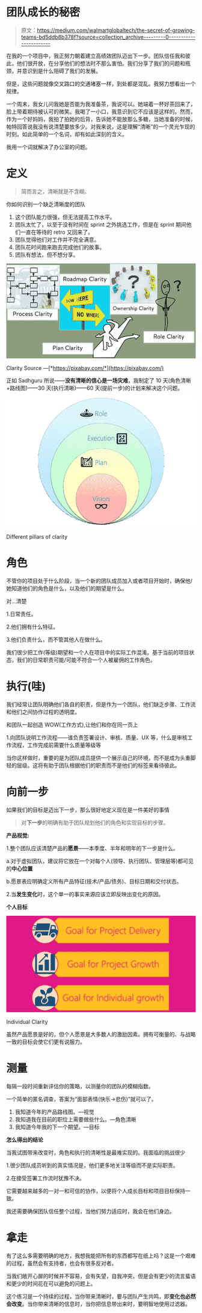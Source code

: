 # 团队成长的秘密

> 原文：<https://medium.com/walmartglobaltech/the-secret-of-growing-teams-bd5ddb8b378f?source=collection_archive---------0----------------------->

在我的一个项目中，我正努力朝着建立高绩效团队迈出下一步。团队信任我和彼此，他们很开放，在分享他们的想法时不那么害怕。我们分享了我们的问题和瓶颈，并意识到是什么阻碍了我们的发展。

但是，这些问题就像交叉路口的交通堵塞一样，到处都是混乱。我努力想看出一个规律。

一个周末，我女儿问我她是否能为我准备茶，我说可以。她端着一杯好茶回来了，脸上带着期待被认可的微笑。我喝了一小口，我意识到它不应该是这样的。然而，作为一个好妈妈，我拍了拍她的后背，告诉她不能放那么多糖，当她准备的时候，帕特回答说我没有说清楚要放多少。对我来说，这是理解“清晰”的一个灵光乍现的时刻。如此简单的一个名词，却有如此深刻的含义。

我用一个词就解决了办公室的问题。

# **定义**

> 简而言之，清晰就是不含糊。

你如何识别一个缺乏清晰度的团队

1.  这个团队能力很强，但无法提高工作水平。
2.  团队太忙了，以至于没有时间在 sprint 之外挑选工作，但是在 sprint 期间他们一直在等待的 retro 又回来了。
3.  团队觉得他们对工作并不完全满意。
4.  团队花时间跑来跑去完成他们的故事。
5.  团队有想法，但不想分享。

![](img/29b6c193c5b03b1575cc97eaedd0014e.png)

Clarity Source —[*https://pixabay.com/*](https://pixabay.com/)

正如 Sadhguru 所说——**没有清晰的信心是一场灾难**，我制定了 10 天(角色清晰+路线图)——30 天(执行清晰)——60 天(提前一步)的计划来解决这个问题。

![](img/c7897f005707232399bd132f3d22a6ac.png)

Different pillars of clarity

# **角色**

不管你的项目处于什么阶段，当一个新的团队成员加入或者项目开始时，确保他/她知道他们的角色是什么，以及他们的期望是什么。

对...清楚

1.日常责任。

2.他们拥有什么特征。

3.他们负责什么，而不管其他人在做什么。

我们很少把工作(等级)期望和一个人在项目中的实际工作混淆。基于当前的项目状态，我们的日常职责可能/可能不符合一个人被雇佣的工作角色。

# **执行(哇)**

我们经常让团队明确他们各自的职责，但是作为一个团队，他们缺乏步骤、工作流和他们之间协作过程的透明度。

和团队一起创造 WOW(工作方式),让他们和你在同一页上

1.向团队说明工作流程——谁负责签署设计、审核、质量、UX 等，什么是审核工作流程，工作完成前需要什么质量等级等

当你这样做时，重要的是为团队成员提供一个展示自己的环境，而不是成为头重脚轻的层级。这将有助于团队根据他们的职责而不是他们的标签来看待彼此。

# **向前一步**

如果我们的目标是迈出下一步，那么很好地定义现在是一件美好的事情

> 对**下一步**的明确有助于团队规划他们的角色和实现目标的步骤。

**产品视觉:**

1.整个团队应该清楚产品的**愿景**——本季度、半年和明年的下一步是什么。

a.对于虚拟团队，建议将它放在一个对每个人(领导、执行团队、管理层等)都可见的**中心位置**

b.愿景表应明确定义所有产品特征(技术/产品/债务)、目标日期和交付状态。

2.当**发生变化**时，这个单一的事实来源应该立即反映出变化的原因。

**个人目标**

![](img/871b4879b4fbdb4acb52bdc985e01b96.png)

Individual Clarity

虽然产品愿景是好的，但个人愿景是大多数人的激励因素。拥有可衡量的、与战略一致的目标会使它们更有说服力。

# **测量**

每隔一段时间重新评估你的策略，以测量你的团队的模糊指数。

一个简单的匿名调查，答案为“面部表情(快乐->悲伤)”就可以了。

1.  我知道今年的产品路线图。—视觉
2.  我知道我在目前的职位上需要做些什么。—角色清晰
3.  我知道今年我的下一个期望。—目标

**怎么得出的结论**

当我试图带来改变时，角色和执行的清晰性是最难实现的。我面临的挑战很少

1.很少团队成员听到的真实情况是，他们更多地关注等级而不是实际职责。

2.在接受签署工作流时犹豫不决。

它需要越来越多的一对一和可信的协作，以便将个人成长目标和项目目标保持一致。

我还需要确保团队信任整个过程，当他们努力适应时，我会在他们身边。

# **拿走**

有了这么多需要明确的地方，我想我能把所有的东西都写在纸上吗？这是一个艰难的过程，虽然会有支持者，也会有很多反对者。

当我们敞开心扉的时候并不容易，会有失望，自我冲突，但是会有更少的流言蜚语和更少的时间花在可以避免的问题上。

这个练习是一个持续的过程，当你带来清晰时，要与团队产生共鸣，即**变化也必然会改变**。当你带来清晰的信息时，当你把信息带出来时，要明智地使用过滤器。